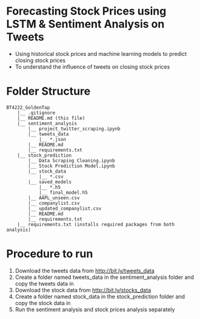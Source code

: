 # Forecasting Stock Prices using LSTM & Sentiment Analysis on Tweets
- Using historical stock prices and machine learning models to predict closing stock prices
- To understand the influence of tweets on closing stock prices  

# Folder Structure
```
BT4222_GoldenTap
    |__ .gitignore
    |__ README.md (this file)
    |__ sentiment_analysis
        |__ project_twitter_scraping.ipynb
        |__ tweets_data
            |__ *.json
        |__ README.md
        |__ requirements.txt
    |__ stock_prediction
        |__ Data Scraping Cleaning.ipynb
        |__ Stock Prediction Model.ipynb
        |__ stock_data
            |__ *.csv
        |__ saved_models
            |__ *.h5
            |__ final_model.h5
        |__ AAPL_unseen.csv
        |__ companylist.csv
        |__ updated_companylist.csv
        |__ README.md
        |__ requirements.txt
    |__ requirements.txt (installs required packages from both analysis)
```

# Procedure to run
1. Download the tweets data from http://bit.ly/tweets_data
2. Create a folder named tweets_data in the sentiment_analysis folder and copy the tweets data in
3. Download the stock data from http://bit.ly/stocks_data
4. Create a folder named stock_data in the stock_prediction folder and copy the stock data in
6. Run the sentiment analysis and stock prices analysis separately
